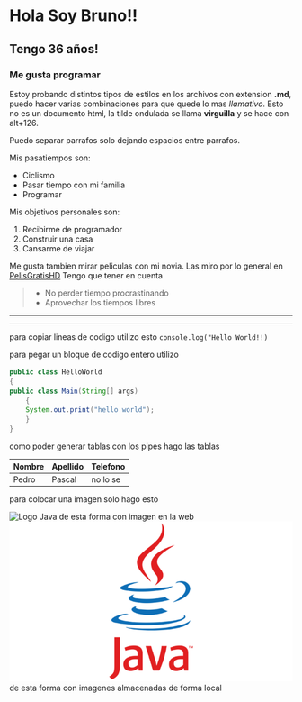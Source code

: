# Hola Soy Bruno!!
## Tengo 36 años!
### Me gusta programar
Estoy probando distintos tipos de estilos en los archivos con extension **.md**,
puedo hacer varias combinaciones para que quede lo mas *llamativo*.
Esto no es un documento ~~html~~, la tilde ondulada se llama **virguilla** y se hace con
alt+126.

Puedo separar parrafos solo dejando espacios entre parrafos.

Mis pasatiempos son:
* Ciclismo
* Pasar tiempo con mi familia
* Programar

Mis objetivos personales son:
1. Recibirme de programador
2. Construir una casa
3. Cansarme de viajar

Me gusta tambien mirar peliculas con mi novia. Las miro por lo general en [PelisGratisHD](https://www1.pelisgratishd.io/ "SITIO DE PELICULAS")
Tengo que tener en cuenta
>* No perder tiempo procrastinando
>* Aprovechar los tiempos libres
---
___
para copiar lineas de codigo utilizo esto
`console.log("Hello World!!)`

para pegar un bloque de codigo entero utilizo
```java //para colocar de que indole es 
public class HelloWorld
{
public class Main(String[] args)
    {
    System.out.print("hello world");
    }
}
```
como poder generar tablas
con los pipes hago las tablas

|Nombre|Apellido|Telefono|
|------|--------|--------|
|Pedro |Pascal  |no lo se|

para colocar una imagen solo hago esto

![Logo Java](https://logos-world.net/wp-content/uploads/2022/07/Java-Logo.png)
de esta forma con imagen en la web
![Logo Java](Java-Logo-700x394.png "logo java")
de esta forma con imagenes almacenadas de forma local

